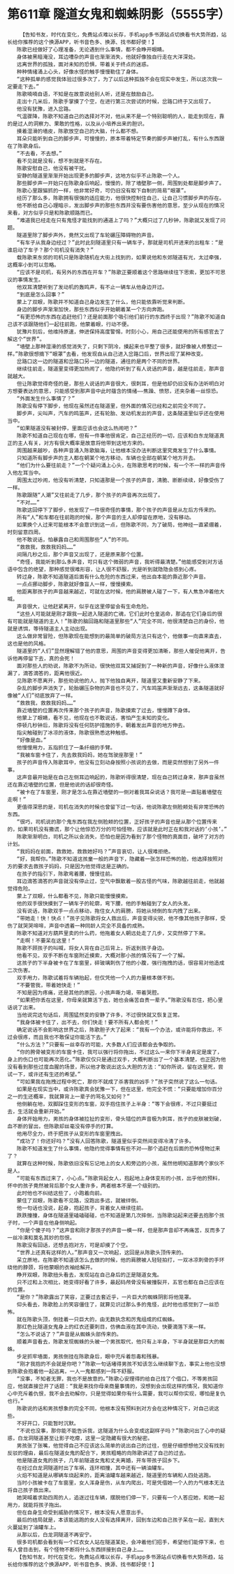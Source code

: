 # 第611章 隧道女鬼和蜘蛛阴影（5555字）
        【告知书友，时代在变化，免费站点难以长存，手机app多书源站点切换看书大势所趋，站长给你推荐的这个换源APP，听书音色多、换源、找书都好使！】
       陈歌已经做好了心理准备，无论遇到什么事情，都不会睁开眼睛。
       身体被黑暗淹没，耳边嘈杂的声音也渐渐消失，他就好像独自行走在大洋深处。
       远离世界的孤独，面对未知的恐惧，带着关于终点的迷惑。
       种种情绪涌上心头，好像水怪的触手慢慢勒住了身体。
       “这种孤单的感觉我体验过很多次了，为了以后这种孤独不会在现实中发生，所以这次我一定要走下去。”
       陈歌喃喃自语，不知是在故意说给别人听，还是在鼓励自己。
       走出十几米后，陈歌手掌摸了个空，在进行第三次尝试的时候，岔路口终于又出现了。
       他没有犹豫，进入岔路。
       气温骤降，陈歌不知道自己的选择对不对，他从来不是一个特别聪明的人，能走到现在，靠的是过人的洞察力、果敢的性格，以及从小培养出来的胆识。
       摸着湿滑的墙皮，陈歌放空自己的大脑，什么都不想。
       耳朵只能听到自己的脚步声，可慢慢的，原本带着特定节奏的脚步声被打乱，有什么东西跟在了陈歌身后。
       “不去看，不去想。”
       看不见就是没有，想不到就是不存在。
       陈歌安慰自己，他没有被干扰。
       安静的隧道里渐渐开始出现更多的脚步声，这地方似乎不止陈歌一个人。
       那些脚步声一开始只在陈歌身后响起，慢慢的，除了墙壁那一侧，周围到处都是脚步声了。
       陈歌心里跟猫抓的一样，他非常好奇，可仍旧没有取下自制的简易“眼罩”。
       经历了那么多，陈歌拥有很强的适应能力，他很快控制住自己，让自己习惯脚步声的存在。
       他不断给自己心理暗示，发出脚步声的那些东西并没有要伤害他的意思，至少从现在的情况来看，对方似乎只是和陈歌顺路而已。
       “难道我已经走在只有鬼怪才能找到的通道上了吗？”大概只过了几秒钟，陈歌就又发现了问题。
       隧道里除了脚步声外，竟然又出现了车轮碾压障碍物的声音。
       “有车子从我身边经过？”此时此刻隧道里只有一辆车子，那就是司机开进来的出租车：“是谁启动了车子？那个司机没有消失？”
       载陈歌来东郊的司机只是陈歌随机在大街上找到的，如果说他和东郊隧道有光，太过牵强，这概率小到可以忽略。
       “应该不是司机，有另外的东西在开车？”陈歌正要顺着这个思路继续往下思索，更加不可思议的事情发生。
       他双耳清楚听到了发动机的轰鸣声，有不止一辆车从他身边开过。
       “到底是怎么回事？”
       蒙上了双眼，陈歌并不知道自己身边发生了什么，他只能依靠听觉来判断。
       身边的脚步声渐渐加快，那些东西似乎开始朝着某一个方向奔跑。
       “有更恐怖的东西在追赶他们？还是前面那个吸引他们前行的东西终于出现？”陈歌不知道自己该不该跟随他们一起往前跑，他蒙着眼，行动不便。
       犹豫片刻后，他维持原速，伸进保持高度警惕，时刻小心，用自己还能使用的所有感官去了解这个“世界”。
       “墙壁上那种湿滑的感觉消失了，只剩下阴冷，摸起来也平整了很多，就好像被人修整过一样。”陈歌很想摘下“眼罩”去看，他发现自从自己进入岔路口后，世界出现了某种改变。
       岔路口这一边的隧道和岔路口另一边的隧道，通往的是两个不同的世界。
       继续往前走，隧道里变得更加热闹了，他隐约听到了有人说话的声音，越是往前走，那声音就越大。
       但让陈歌觉得奇怪的是，那些人说话的声音很大，很刺耳，但是他却仍旧没有办法听明白对方想要表达的意思，只能感受到那声音中此时蕴含的情绪——焦躁、愤怒，还夹杂着一丝惊恐。
       “外面发生什么事情了？”
       陈歌没有停下脚步，他现在虽然还在隧道里，但外面的情况已经和之前完全不同了。
       脚步声，尖叫声，汽车的鸣笛声，还有轮胎、发动机发出的声音，这条隧道里似乎还在使用当中。
       “如果隧道没有被封停，里面应该也会这么热闹吧？”
       陈歌不知道自己现在在哪，但有一件事他很肯定，自己正经历的一切，应该和白东龙隧道真正的主人有关，对方有很大概率是故意将他带到这地方来的。
       周围越来越吵，各种声音涌入陈歌脑海，让他根本没办法判断这里究竟发生了什么事情。
       只知道所有脚步声的主人都在朝某个地方移动，车辆也全部在朝某个地方开去。
       “他们为什么要往前走？”一个个疑问涌上心头，在陈歌思考的时候，有一个不一样的声音传入他左耳当中。
       周围太过吵闹，他没有听清楚，只知道那是一个孩子的声音，清脆、断断续续，好像受伤了一样。
       陈歌跟随“人潮”又往前走了几步，那个孩子的声音再次出现了。
       “不对……”
       陈歌这回停下了脚步，他发现了一件很奇怪的事情，那个孩子的声音是从左后方传来的。
       所有“人”和车都在往前跑的时候，那个声音的主人却停留在原地，没有移动。
       如果换个人过来可能根本不会意识到这一点，但陈歌不同，为了破局，他神经一直紧绷着，时刻留意四周。
       他不敢说话，怕暴露自己和周围那些“人”的不同。
       “救救我，救救我妈妈……”
       间隔几秒之后，那个声音又出现了，还是原来那个位置。
       “奇怪，我能听到那么多声音，可只有这个微弱的声音，我听得最清楚。”他能感受到对方话语中包含的绝望，那种感觉很难形容，让人很不舒服，光是听到就隐隐会感到心疼。
       转过身，陈歌不知道隧道后面有什么危险的东西过来，他出自本能的靠近那个声音。
       一点点挪动脚步，陈歌就好像盲人一样，慢慢摸索。
       他距离那孩子的声音越来越近，可就在这时候，他的肩膀被人碰了一下，有人焦急冲着他大喊。
       声音很大，让他赶紧离开，似乎在这里停留会有生命危险。
       “这些人可能就是刚才跟我一起进入隧道的亡魂，它们此时仓皇逃命，那追在它们身后的很有可能就是隧道的主人！”陈歌的脑回路和隧道里那些“人”完全不同，他很清楚自己的身份，他就是诱饵，等待隧道主人主动出现。
       这么做非常冒险，但陈歌现在能想到的最简单的破局方法只有这个，他做事一向直来直去，这也是他的风格。
       隧道里的“人们”显然理解错了他的意思，周围的声音变得更加清晰，那些人催促他离开，告诉他再停留下去，真的会死！
       面对那些人的劝说，陈歌不为所动，很快他双耳又捕捉到了一种新的声音，好像什么液体泄漏了，滴答滴答的，距离他很近。
       见陈歌不愿离开，那些劝说他的人，抛下他独自离开，隧道里又重新安静了下来。
       杂乱的脚步声消失了，轮胎碾压杂物的声音也不见了，汽车鸣笛声渐渐远去，这条隧道就好像被“人们”彻底放弃了一样。
       “救救我，救救我妈妈……”
       靠近墙壁的位置再次传来那个孩子的声音，陈歌摸索了过去，慢慢蹲下身体。
       他蒙上了眼睛，看不见，他现在也不敢说话，害怕产生未知的变化。
       停顿几秒钟后，陈歌将没有任何防护措施的手，朝着发出声音的地方伸去。
       指尖触碰到了冰凉的液体，陈歌很熟悉这种触感。
       “好像是血。”
       他慢慢用力，五指抓住了一条纤细的手臂。
       “我被车窗卡住了，先去救我妈妈，她在驾驶座那里！”
       孩子的声音传入陈歌耳中，他没有立刻动身按照小孩说的去做，而是突然想到了另外一件事。
       这声音最开始是在自己左侧耳边响起的，陈歌听得很清楚，现在自己转过身来，那声音虽然还在靠近墙壁的位置，但是他说的话却很奇怪。
       “被卡在了车窗里，刚才是怎么在靠近墙壁的一侧对着我耳朵说话？我可是一直贴着墙壁在走啊！”
       更值得深思的是，司机在消失的时候也曾留下过一句话，他说陈歌左侧脸颊处有非常恐怖的东西。
       “很巧，司机说的那个鬼东西在我左侧脸颊的位置，正好孩子的声音也是从那个位置传来的，如果司机没有撒谎，那个让他惊恐万分的可怕怪物，应该就是此时正在和我对话的‘小孩’。”
       陈歌渐渐明白，司机之所以会消失，恐怕也是因为看到了那个怪物的真面目，破坏了对方的计划。
       “我妈妈在前面，救救她，救救她好吗？”声音哀切，让人很难拒绝。
       “好，我帮你。”陈歌不知道这孩童一般的声音下，隐藏着一张怎样恐怖的脸，他选择按照对方的要求去救孩子妈妈，只是因为他觉得这是正确的。
       在孩子的指引下，陈歌弯着腰，慢慢往前。
       耳边滴答滴答的声音就没有停止过，空气中飘散着一股古怪的气味，陈歌越往前走，他就越觉得危险。
       蒙上了双眼，什么都看不见，陈歌只能慢慢摸索。
       他的双手很快摸到了一辆车子的轮廓，弯下腰，他的手触碰到了女人的头发。
       没有说话，陈歌双手一点点移动，拖住女人的肩膀，将她从倾倒的车内拽了出来。
       “带她走！快！快点！”孩子见陈歌将女人救出后，声音变得尖锐，他不像其他孩子那样，受伤了就哭哭啼啼，声音中透着一种同龄人完全不具备的成熟。
       陈歌不知道对方葫芦里卖的什么药，他拖着女人朝远处走了几步，又突然停了下来。
       “走啊！不要呆在这里！”
       陈歌不顾孩子的叫喊，将女人背在自己后背上，折返到孩子身边。
       他看不见，双手不断在车窗附近摸索，大概对那小孩的情况有了一个了解。
       这孩子的下半身被卡在了车窗里，碎玻璃刺伤了他的小腹，强行拖拽的话，很容易对他造成二次伤害。
       双手用力，陈歌试着将车辆抬起，但仅凭他一个人的力量根本做不到。
       “不要管我，带着她快走！”
       不知是因为疼痛，还是其他的原因，小孩声嘶力竭，带着哭腔。
       “如果把你丢在这里，你母亲就算活下去，她也会痛苦自责一辈子。”陈歌没有忍住，把心里话说了出来。
       当他说完这句话后，周围猛然变的安静了许多，不过很快就又恢复正常。
       “我身体被卡住了，出不去，你们快走！要不所有人都会死！”
       确定说话不会影响这世界之后，陈歌胆子大了起来：“我有一个办法，或许能将你救出，不过会很疼，而且我也不敢保证你能活下去。”
       “什么方法？”只要有一丝幸存的可能，大多数人们应该都会去争取的。
       “你的胯骨被变形的车窗卡住，我可以强行将你拖出，不过这么一来你下半身肯定是废了，身上的伤口也可能再次恶化。”陈歌仅仅只是通过双手，大概判断出了一个基本清楚，也正因为他没有看到那些过度血腥的场景，所以他才敢说出这么大胆的方法：“如你所说，留在这里死，尝试一下，或许还有生还的希望。”
       “可如果我在拖拽过程中死亡，那你不就成了杀害我的凶手？”孩子突然说了这么一句话。
       如果是在现实当中，或许陈歌真会犹豫一下，但在这里，他完全不慌：“只要能增加你百分之一的生还概率，我就算背上一辈子的骂名又如何？”
       他侧躺在地，双脚踩住变形的车窗，双手抱住孩子上半身：“等下会很疼，不过只要挺过去，生活就会重新开始。”
       身体开始用力，男孩的身体被拉扯的变形，骨头错位的声音极为刺耳，孩子的皮肤被划破，血不断的冒出，但陈歌却丝毫没有停手的打算。
       他用尽全力，终于把孩子从变形的车窗里拽出。
       “成功了！你还好吗？”没有人回答陈歌，隧道里似乎突然间变得冷清了许多。
       陈歌不知道发生了什么事情，他隐约觉得事情有些不对——那个追赶在后面的恐怖怪物过来了？
       就算在这种时候，陈歌依旧没有忘记地上的女人和旁边的小孩，虽然他明知道那两个家伙不是人。
       “可能有东西过来了，小心点。”陈歌背起女人，抱起地上身体变形的小孩，出乎他的预料，怀中的孩子竟然被背后那个女人重许多，两者根本不是一个级别的。
       此时他也不纠结这些了，小跑着向前。
       蒙住了双眼，陈歌看不见路，没跑出多远，就被绊倒。
       他一句话也没说，起身，抱起孩子，背着女人继续往前。
       跌跌撞撞，身体在隧道里磕磕碰碰，也不知道是第几次摔倒，当陈歌站起来还要去抱那个孩子时，一个声音在他身侧响起。
       “你是个傻子吗？”这声音和刚才那孩子的声音一模一样，但是那声音却不再痛苦，反而多了一丝冷漠和莫名其妙的怨恨。
       陈歌没有回话，还想去抱对方，可是却摸了个空。
       “世界上还真有这样的人。”那声音又一次响起，这回是从陈歌头顶传来的。
       呆立原地，在陈歌不知道该怎么去做的时候，他的肩膀被人轻轻拍打，一双冰凉刺骨的手环绕他的脖颈，将他蒙眼的衣袖给解开。
       睁开双眼，陈歌扭头看去，发现站在自己身后的正是隧道女鬼。
       只不过和上次相比，她变得好看了许多，最起码颅骨没有被撞裂开，五官也都在自己应该在的位置。
       “是你？”陈歌露出了笑容，正要过去套近乎，一片巨大的蜘蛛阴影将他笼罩。
       仰头看去，陈歌脸上的笑容僵住了，就算见识过那么多的鬼怪，此时他也感觉到了一丝恐怖。
       就在陈歌头顶，倒挂着一只巨大的，由无数执念和厉鬼组成的红蜘蛛。
       那红色比隧道女鬼身上的红衣还要刺目，仿佛血液在其中流动，快要滴落下来一样。
       “怎么不说话了？”声音是从蜘蛛头部传来的。
       顺着声音看去，陈歌发现蜘蛛的头被一个男孩取代，他只有上半身，下半身就是那巨大的蜘蛛。
       步足抓牢墙面，男孩倒挂在陈歌身后，眼中充斥着怨毒和残暴。
       “刚才我抱的不会就是你吧？”陈歌一句话堵得男孩不知该怎么继续聊下去，事实上他也没想到陈歌会抱着他一起逃离，一人一鬼都感到一阵不舒服。
       “没事，不知者无罪，我也不是故意的。”陈歌心安理得的给自己找了个借口，不等男孩回应，他就直接岔开了话题：“我是来找你母亲商量事情的，没想到会出现这样的情况，我知道你心中充斥着仇恨，我不会去劝解你，只是觉得如果你有什么需要，我可以帮你实现，哪怕是复仇也行。”
       陈歌说的话和男孩想象的完全不同，他根本没有预料到对方会在这种情况下，对自己说这些。
       不好开口，只能暂时沉默。
       “不说也没事，那你能不能告诉我，这隧道为什么会变成这副样子吗？”陈歌问出了心中的疑惑，白龙洞隧道甚至让影子吃瘪，这里一定隐藏有很大的秘密。
       男孩张了张嘴，他觉得自己不应该这么简单的说出自己的过往，但是仔细想想他又没有找到反驳的理由，最后在隧道女鬼的配合下，男孩粗略的向陈歌讲述了自己的过去。
       他是隧道女鬼的孩子，几年前隧道女鬼和丈夫离婚，开车带孩子回乡下。
       在经过白龙洞隧道时出了车祸，连环相撞，其中还有一辆油罐车。
       火焰不知道是从哪辆车烧起来的，距离油罐车越来越近，隧道里的车辆和人四处逃跑。
       当时小孩被卡在了车窗里，女人浑身是伤，从车内爬出，可是凭借她一个人的力气根本无法将自己孩子救出来。
       她哭喊着求助四周的人，追逐过往车辆，摆脱他们停一下，只要有一个人答应她，和她一起用力，就能将孩子拖出。
       但在自身生命受到威胁的情况下，根本没有人愿意出手。
       最后的结局就是，本该能逃跑的女人没有选择离开，回到车边和自己孩子呆在一起，直到大火蔓延到了油罐车上。
       从那以后，白龙洞隧道不再安宁。
       很多司机都会看到有一个红衣女人站在隧道某处，会冲着他们招手，希望他们能停下来，也有人曾目击到，有个怪物不断将什么东西拼接到自己身上……
       【告知书友，时代在变化，免费站点难以长存，手机app多书源站点切换看书大势所趋，站长给你推荐的这个换源APP，听书音色多、换源、找书都好使！】